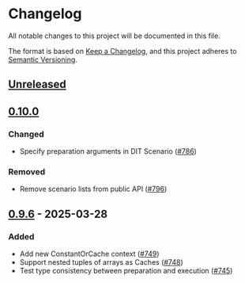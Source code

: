 # Changelog

All notable changes to this project will be documented in this file.

The format is based on [Keep a Changelog](https://keepachangelog.com/en/1.1.0/),
and this project adheres to [Semantic Versioning](https://semver.org/spec/v2.0.0.html).

## [Unreleased]

## [0.10.0]

### Changed

- Specify preparation arguments in DIT Scenario ([#786])

### Removed

- Remove scenario lists from public API ([#796])

## [0.9.6] - 2025-03-28

### Added

- Add new ConstantOrCache context ([#749])
- Support nested tuples of arrays as Caches ([#748])
- Test type consistency between preparation and execution ([#745])

[unreleased]: https://github.com/JuliaDiff/DifferentiationInterface.jl/compare/DifferentiationInterfaceTest-v0.10.0...main
[0.10.0]: https://github.com/JuliaDiff/DifferentiationInterface.jl/compare/DifferentiationInterfaceTest-v0.9.6...DifferentiationInterfaceTest-v0.10.0
[0.9.6]: https://github.com/JuliaDiff/DifferentiationInterface.jl/compare/DifferentiationInterfaceTest-v0.9.5...DifferentiationInterfaceTest-v0.9.6

[#796]: https://github.com/JuliaDiff/DifferentiationInterface.jl/pull/796
[#786]: https://github.com/JuliaDiff/DifferentiationInterface.jl/pull/786
[#749]: https://github.com/JuliaDiff/DifferentiationInterface.jl/pull/749
[#748]: https://github.com/JuliaDiff/DifferentiationInterface.jl/pull/748
[#745]: https://github.com/JuliaDiff/DifferentiationInterface.jl/pull/745